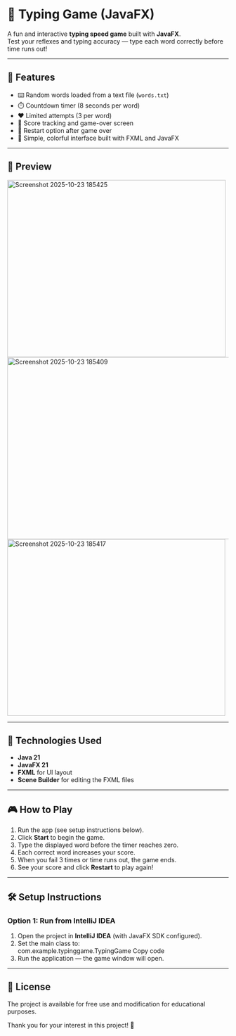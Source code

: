 # 🎯 Typing Game (JavaFX)

A fun and interactive **typing speed game** built with **JavaFX**.  
Test your reflexes and typing accuracy — type each word correctly before time runs out!

---

## 🚀 Features
- ⌨️ Random words loaded from a text file (`words.txt`)
- ⏱️ Countdown timer (8 seconds per word)
- ❤️ Limited attempts (3 per word)
- 🧮 Score tracking and game-over screen
- 🔁 Restart option after game over
- 🎨 Simple, colorful interface built with FXML and JavaFX

---

## 📸 Preview
<img width="497" height="403" alt="Screenshot 2025-10-23 185425" src="https://github.com/user-attachments/assets/0bdd3d41-3a22-47e2-9abd-c19f936b3e9d" />

<img width="506" height="414" alt="Screenshot 2025-10-23 185409" src="https://github.com/user-attachments/assets/0e068cd8-ff1f-4fa1-83cc-9bc24a3b14ee" />

<img width="496" height="402" alt="Screenshot 2025-10-23 185417" src="https://github.com/user-attachments/assets/4d26c9c8-7f73-43e6-a3d0-b1b0a068d06d" />






---


## 🧩 Technologies Used
- **Java 21**
- **JavaFX 21**
- **FXML** for UI layout
- **Scene Builder**  for editing the FXML files

---

## 🎮 How to Play
1. Run the app (see setup instructions below).  
2. Click **Start** to begin the game.  
3. Type the displayed word before the timer reaches zero.  
4. Each correct word increases your score.  
5. When you fail 3 times or time runs out, the game ends.  
6. See your score and click **Restart** to play again!

---

## 🛠️ Setup Instructions

### Option 1: Run from IntelliJ IDEA
1. Open the project in **IntelliJ IDEA** (with JavaFX SDK configured).  
2. Set the main class to:  
com.example.typinggame.TypingGame
Copy code
3. Run the application — the game window will open.


---

## 📄 License

The project is available for free use and modification for educational purposes.

Thank you for your interest in this project! 🚀
